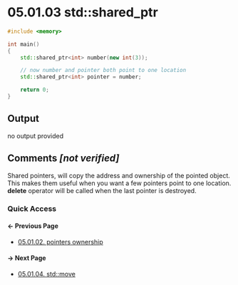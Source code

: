 # 05.01.03 std::shared_ptr

```cxx
#include <memory>

int main()
{
    std::shared_ptr<int> number(new int(3));

    // now number and pointer both point to one location
    std::shared_ptr<int> pointer = number;

    return 0;
}

```

## Output

no output provided

## Comments *[not verified]*

Shared pointers, will copy the address and ownership of the pointed object.  
This makes them useful when you want a few pointers point to one location.  
**delete** operator will be called when the last pointer is destroyed.

### Quick Access

<div class="previous_page pagination">

#### &#8592; Previous Page

* [05.01.02. pointers ownership](./../../05.advanced/01.smart/02.ownership.md)

</div>
<div class="next_page pagination">

#### &#8594; Next Page

* [05.01.04. std::move](./../../05.advanced/01.smart/04.std-move.md)

</div>
